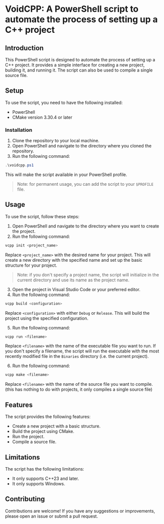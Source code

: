 # VoidCPP: A PowerShell script to automate the process of setting up a C++ project

## Introduction

This PowerShell script is designed to automate the process of setting up a C++ project. It provides a simple interface for creating a new project, building it, and running it. The script can also be used to compile a single source file.

## Setup

To use the script, you need to have the following installed:

- PowerShell
- CMake version 3.30.4 or later

### Installation

1. Clone the repository to your local machine.
2. Open PowerShell and navigate to the directory where you cloned the repository.
3. Run the following command:

```powershell
.\voidcpp.ps1
```

This will make the script available in your PowerShell profile.

> Note: for permanent usage, you can add the script to your `$PROFILE` file.

## Usage

To use the script, follow these steps:

1. Open PowerShell and navigate to the directory where you want to create the project.
2. Run the following command:

```powershell
vcpp init <project_name>
```

Replace `<project_name>` with the desired name for your project. This will create a new directory with the specified name and set up the basic structure for your project.

> Note: if you don't specify a project name, the script will initialize in the current directory and use its name as the project name.


3. Open the project in Visual Studio Code or your preferred editor.
4. Run the following command:

```powershell
vcpp build <configuration>
```

Replace `<configuration>` with either `Debug` or `Release`. This will build the project using the specified configuration.

5. Run the following command:

```powershell
vcpp run <filename>
```

Replace `<filename>` with the name of the executable file you want to run. If you don't specify a filename, the script will run the executable with the most recently modified file in the `Binaries` directory (i.e. the current project).

6. Run the following command:

```powershell
vcpp make <filename>
```

Replace `<filename>` with the name of the source file you want to compile. (this has nothing to do with projects, it only compiles a single source file)

## Features

The script provides the following features:

- Create a new project with a basic structure.
- Build the project using CMake.
- Run the project.
- Compile a source file.

## Limitations

The script has the following limitations:

- It only supports C++23 and later.
- It only supports Windows.

## Contributing

Contributions are welcome! If you have any suggestions or improvements, please open an issue or submit a pull request.
